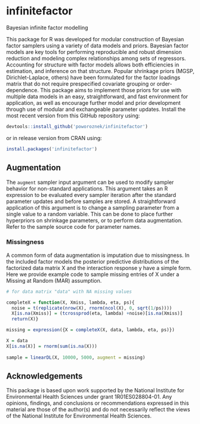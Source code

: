 # infinitefactor
Bayesian infinite factor modelling

This package for R was developed for modular construction of Bayesian factor samplers using a variety of data models and priors. Bayesian factor models are key tools for performing reproducible and robust dimension reduction and modeling complex relationships among sets of regressors. Accounting for structure with factor models allows both efficiencies in estimation, and inference on that structure. Popular shrinkage priors (MGSP, Dirichlet-Laplace, others) have been formulated for the factor loadings matrix that do not require prespecified covariate grouping or order-dependence. This package aims to implement those priors for use with multiple data models in an easy, straightforward, and fast environment for application, as well as encourage further model and prior development through use of modular and exchangeable parameter updates. Install the most recent version from this GitHub repository using:
```R
devtools::install_github('poworoznek/infinitefactor')
``` 
or in release version from CRAN using:
```R
install.packages('infinitefactor')
```

## Augmentation

The `augment` sampler input argument can be used to modify sampler behavior for non-standard applications. This argument takes an R expression to be evaluated every sampler iteration after the standard parameter updates and before samples are stored. A straightforward application of this argument is to change a sampling parameter from a single value to a random variable. This can be done to place further hyperpriors on shrinkage parameters, or to perform data augmentation. Refer to the sample source code for parameter names.

### Missingness

A common form of data augmentation is imputation due to missingness. In the included factor models the posterior predictive distributions of the factorized data matrix X and the interaction response y have a simple form. Here we provide example code to sample missing entries of X under a Missing at Random (MAR) assumption. 

```R
# for data matrix "data" with NA missing values

completeX = function(X, Xmiss, lambda, eta, ps){
  noise = t(replicate(nrow(X), rnorm(ncol(X), 0, sqrt(1/ps))))
  X[is.na(Xmiss)] = (tcrossprod(eta, lambda) +noise)[is.na(Xmiss)]
  return(X)}

missing = expression({X = completeX(X, data, lambda, eta, ps)})

X = data
X[is.na(X)] = rnorm(sum(is.na(X)))
                    
sample = linearDL(X, 10000, 5000, augment = missing)
```

## Acknowledgements

This package is based upon work supported by the National Institute for Environmental Health Sciences under grant 1R01ES028804-01. Any opinions, findings, and
conclusions or recommendations expressed in this material are those of
the author(s) and do not necessarily reflect the views of the National Institute for Environmental Health Sciences.

